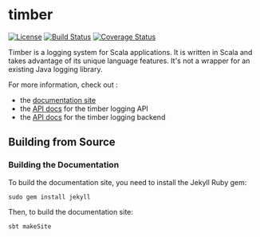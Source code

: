 # timber

[![License](http://img.shields.io/:license-apache-blue.svg)](http://www.apache.org/licenses/LICENSE-2.0.html)
[![Build Status](https://travis-ci.org/scalawag/timber.svg?branch=develop)](https://travis-ci.org/scalawag/timber)
[![Coverage Status](https://coveralls.io/repos/scalawag/timber/badge.svg?branch=develop&service=github)](https://coveralls.io/github/scalawag/timber?branch=develop)

Timber is a logging system for Scala applications. It is written in Scala and takes advantage of its unique language features. It's not a wrapper for an existing Java logging library.

For more information, check out :

* the [documentation site](http://scalawag.org/timber/)
* the [API docs](http://scalawag.org/timber/docs/timber-api/) for the timber logging API
* the [API docs](http://scalawag.org/timber/docs/timber-backend/) for the timber logging backend

## Building from Source

### Building the Documentation

To build the documentation site, you need to install the Jekyll Ruby gem:
```
sudo gem install jekyll
```

Then, to build the documentation site:
```
sbt makeSite
```
